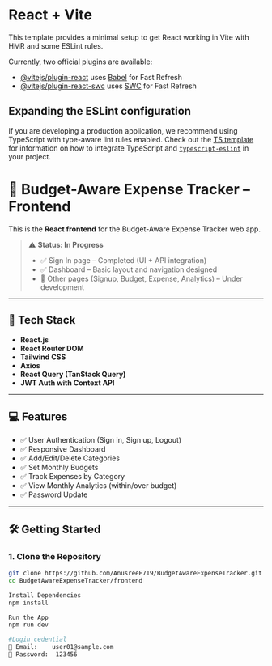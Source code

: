 # React + Vite

This template provides a minimal setup to get React working in Vite with HMR and some ESLint rules.

Currently, two official plugins are available:

- [@vitejs/plugin-react](https://github.com/vitejs/vite-plugin-react/blob/main/packages/plugin-react) uses [Babel](https://babeljs.io/) for Fast Refresh
- [@vitejs/plugin-react-swc](https://github.com/vitejs/vite-plugin-react/blob/main/packages/plugin-react-swc) uses [SWC](https://swc.rs/) for Fast Refresh

## Expanding the ESLint configuration

If you are developing a production application, we recommend using TypeScript with type-aware lint rules enabled. Check out the [TS template](https://github.com/vitejs/vite/tree/main/packages/create-vite/template-react-ts) for information on how to integrate TypeScript and [`typescript-eslint`](https://typescript-eslint.io) in your project.



# 🎨 Budget-Aware Expense Tracker – Frontend

This is the **React frontend** for the Budget-Aware Expense Tracker web app. 

> ⚠️ **Status: In Progress**
>
> - ✅ Sign In page – Completed (UI + API integration)
> - ✅ Dashboard – Basic layout and navigation designed
> - 🔧 Other pages (Signup, Budget, Expense, Analytics) – Under development

---

## 🧩 Tech Stack

- **React.js**
- **React Router DOM**
- **Tailwind CSS**
- **Axios**
- **React Query (TanStack Query)**
- **JWT Auth with Context API**


---

## 💻 Features

- ✅ User Authentication (Sign in, Sign up, Logout)
- ✅ Responsive Dashboard
- ✅ Add/Edit/Delete Categories
- ✅ Set Monthly Budgets
- ✅ Track Expenses by Category
- ✅ View Monthly Analytics (within/over budget)
- ✅ Password Update

---

## 🛠️ Getting Started

### 1. Clone the Repository

```bash
git clone https://github.com/AnusreeE719/BudgetAwareExpenseTracker.git
cd BudgetAwareExpenseTracker/frontend

Install Dependencies
npm install

Run the App
npm run dev

#Login cedential
📧 Email:    user01@sample.com
🔐 Password:  123456



